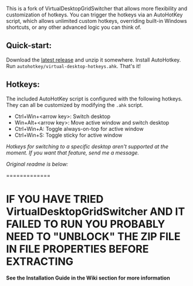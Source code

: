 This is a fork of VirtualDesktopGridSwitcher that allows more flexibility and customization of hotkeys.  You can trigger the hotkeys via an AutoHotKey script, which allows
unlimited custom hotkeys, overriding built-in Windows shortcuts, or any other advanced logic you can think of.

## Quick-start:

Download the [latest release](https://github.com/cspotcode/virtual-desktop-grid-switcher/releases/) and unzip it somewhere.  Install AutoHotkey.  Run `autohotkey/virtual-desktop-hotkeys.ahk`.  That's it!

## Hotkeys:

The included AutoHotKey script is configured with the following hotkeys.  They can all be customized by modifying the `.ahk` script.

* Ctrl+Win+&lt;arrow key>: Switch desktop
* Win+Alt+&lt;arrow key>: Move active window and switch desktop
* Ctrl+Win+A: Toggle always-on-top for active window
* Ctrl+Win+S: Toggle sticky for active window

*Hotkeys for switching to a specific desktop aren't supported at the moment.  If you want that feature, send me a message.*

*Original readme is below:*

=============

# **IF YOU HAVE TRIED VirtualDesktopGridSwitcher AND IT FAILED TO RUN YOU PROBABLY NEED TO "UNBLOCK" THE ZIP FILE IN FILE PROPERTIES BEFORE EXTRACTING**
**See the Installation Guide in the Wiki section for more information**